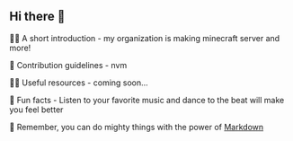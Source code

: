 ## Hi there 👋

🙋‍♀️ A short introduction - my organization is making minecraft server and more!

🌈 Contribution guidelines - nvm

👩‍💻 Useful resources - coming soon...

🍿 Fun facts - Listen to your favorite music and dance to the beat will make you feel better

🧙 Remember, you can do mighty things with the power of [Markdown](https://docs.github.com/github/writing-on-github/getting-started-with-writing-and-formatting-on-github/basic-writing-and-formatting-syntax)
